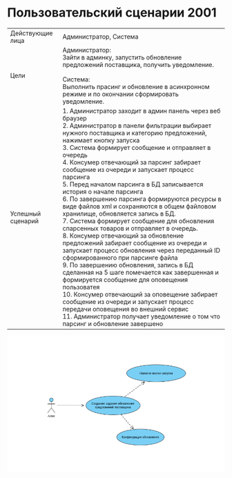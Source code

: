 # Пользовательский сценарии 2001

<table>
    <tr>
        <td>Действующие лица</td>
        <td>Администратор, Система</td>
    </tr>
    <tr>
        <td>Цели</td>
        <td>
        Администратор: 
            <br>Зайти в админку, запустить обновление предложений поставщика, получить уведомление.
        <br><br>
        Система: 
            <br>Выполнить прасинг и обновление в асинхронном режиме и по окончании сформировать уведомление.
        </td>
    </tr>
    <tr>
        <td>Успешный сценарий</td>
        <td>
1. Администратор заходит в админ панель через веб браузер<br>
2. Администратор в панели фильтрации выбирает нужного поставщика и категорию предложений, нажимает кнопку запуска<br>
3. Система формирует сообщение и отправляет в очередь<br>
4. Консумер отвечающий за парсинг забирает сообщение из очереди и запускает процесс парсинга<br>
5. Перед началом парсинга в БД записывается история о начале парсинга<br>
6. По завершению парсинга формируются ресурсы в виде файлов xml и сохраняются в общем файловом хранилище, обновляется запись в БД.<br>
7. Система формирует сообщение для обновления спарсенных товаров и отправляет в очередь.<br>
8. Консумер отвечающий за обновление предложений забирает сообщение из очереди и запускает процесс обновления через переданный ID сформированного при парсинге файла<br>
9. По завершению обновления, запись в БД сделанная на 5 шаге помечается как завершенная и формируется сообщение для оповещения пользоватея<br>
10. Консумер отвечающий за оповещение забирает сообщение из очереди и запускает процесс передачи оповещения во внешний сервис<br>
11. Администратор получает уведомление о том что парсинг и обновление завершено<br>

</table>

![UML](./uml.png)